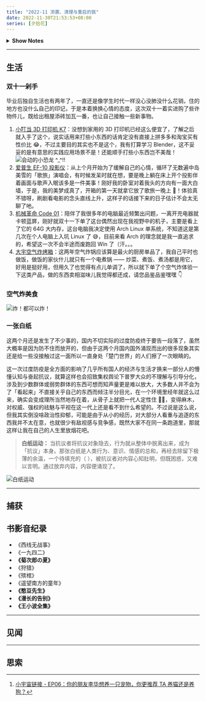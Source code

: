 ```yaml
---
title: "2022-11 添置、清理与重启的我"
date: 2022-11-30T21:53:53+08:00
series: [夕拾花]
---
```


<details>
  <summary><b>Show Notes</b></summary>

> 01:30 正式开始！
>
> 03:56 开胃小前菜：我家宠物跟我是哥们儿关系！
>
> 08:08 花式香菜论：成年后的李华，我真心建议你养它！
>
> 73:14 香菜变菜香：我自己有猫，我推荐 TA 养狗，这样我不就能遛 TA 的狗了吗？
>
> 103:11 第六届香菜杯颁奖典礼：如果猫猫狗狗能说话，这个“最佳宠物外交官”非你莫属！
>
> 李华就是你我他。到底养猫还是狗？听完这期节目，请问李华你选啥？[^ref]

</details>

[^ref]: [小宇宙链接 - EP06：你的朋友李华想养一只宠物，你更推荐 TA 养猫还是养狗？](https://www.xiaoyuzhoufm.com/episode/62fa6be6226f5c1fa0d5889f)

---

## 生活

### 双十一剁手

毕业后独自生活也有两年了，一直还是像学生时代一样没心没肺没什么花销，住的地方也没什么自己的印记，于是本着换换心情的态度，这次双十一着实进购了些许物件儿，既给出租屋添砖加瓦一番，也让自己接触一些新事物。

1. [小叮当 3D 打印机 K7](https://item.taobao.com/item.htm?spm=a1z09.2.0.0.67002e8dsNkUBk&id=674747238622)：没想到家用的 3D 打印机已经这么便宜了，了解之后就入手了这个，说实话用来打些小东西的话肯定没有直接上拼多多和淘宝买有性价比 😂，不过主要目的其实也不是这个，我有打算学习 Blender，这不妥妥的是有意思的实践应用场景不是！还能顺手打些小东西岂不美哉！
   ![](https://image-host-1255524710.cos.ap-beijing.myqcloud.com/img/202302072200987.jpg "会动的小恐龙 ^_^!!")
2. [爱普生 EF-10 投影仪](https://item.jd.com/100020880968.html)：从上个月开始为了缓解自己的心情，循环了无数遍中岛美雪的「歌旅」演唱会，有时候发呆时就在想，要是晚上躺在床上开个投影伴着画面与歌声入眠该多是一件美事！刚好我的卧室对着我头的方向有一面大白墙，于是，我的美梦成真了，开箱的第一天就拿它放了歌旅一晚上 💃！体验真不错呀，刷剧看电影的念头直线上升，这样子的话接下来的日子估计不会太无聊了吔。
3. [机械革命 Code 01](https://item.jd.com/100030316577.html)：陪伴了我很多年的电脑最近频繁出问题，一离开充电器就卡顿蓝屏，刚好就双十一下单了这台偶然出现在我视野中的机子，主要是看上了它的 64G 大内存，这台电脑我决定使用 Arch Linux 单系统，不知道这是第几次在个人电脑上入坑 Linux 了 😅，目前来看 Arch 的理念就是我一直追求的，希望这一次不会半途而废跑回 Win 了（汗。。。
4. [大宇空气炸烤箱](https://item.jd.com/10052331510896.html)：这两年空气炸锅应该算是最火的厨房单品了，我自己平时也做饭，做饭的家伙什儿就只有一个电煮锅 —— 炒菜、煮饭、煮汤都是用它，好用是挺好用，但用久了也觉得有点儿单调了，所以就下单了个空气炸体验一下这类产品，做的东西卖相滋味儿我觉得都还成，请您品鉴品鉴嘿嘿 👇

### 空气炸美食

![](https://image-host-1255524710.cos.ap-beijing.myqcloud.com/img/202301151947314.jpg "炸！都可以炸！")

### 一张白纸

这两个月还是发生了不少事的，国内不切实际的过度防疫终于要告一段落了，虽然大概率是因为防不住而放开的，但由于这两个月国内国外涌现而出的很多现象其实还是给一些没接触过这一面所以一直身处「楚门世界」的人们擦了一次眼睛的。

这一次过度防疫是全方面的影响了几乎所有国人的经济与生活才换来一部分人的懵懂认知与奋起抗议，就算这样也会招致集权舆论下普罗大众的不理解与引导分化，涉及到少数群体或弱势群体的东西可想而知声量更是难以放大，大多数人并不会为了「看起来」不直接关乎自己的东西而倾注半分目光，在一个环境里经年就这么过来，确实会变成理所当然地存在着，从骨子上就把一代人定性住 😮‍💨，变得麻木，对权威、强权的祛魅与平视在这一代上还是看不到什么希望的。不过说是这么说，但我其实倒没啥政治性抑郁，可能是由于从小的经历，对大部分人看重与追逐的东西我并不太在意，也就很少有敌视感与竞争感，既然大家不在同一条跑道里，那就这样让我在自己的人生里放烟花吧。

> **白纸运动：** 当抗议者将抗议对象隐去，行为就从整体中脱离出来，成为「抗议」本身。那张白纸是人类行为、意识、情感的总和，再经去除留下极薄的余温，一个待填充的（ ），被抗议者对内容心知肚明，但既困惑，又难以言明。通过放弃内容，内容便涌现了。

![白纸运动](https://image-host-1255524710.cos.ap-beijing.myqcloud.com/img/202301052054935.jpg)

---

## 捕获

## 书影音纪录

- 《西线无战事》
- 《一九四二》
- **《菊次郎の夏》**
- 《狩猎》
- 《殡棺》
- 《遥望南方的童年》
- **《憨豆先生》**
- **《漫长的告别》**
- **《王小波全集》**

---

## 见闻

---

## 思索
